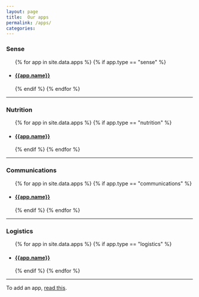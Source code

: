 ```yaml
---
layout: page
title:  Our apps
permalink: /apps/
categories:
---
```


### Sense

<ul class="list-unstyled">
  {% for app in site.data.apps %}
  {% if app.type == "sense" %}
  <li><h4><a href="{{site.baseurl}}{{app.path}}">{{app.name}}</a></h4></li>
  {% endif %}
  {% endfor %}
</ul>

---

### Nutrition

<ul class="list-unstyled">
  {% for app in site.data.apps %}
  {% if app.type == "nutrition" %}
  <li><h4><a href="{{site.baseurl}}{{app.path}}">{{app.name}}</a></h4></li>
  {% endif %}
  {% endfor %}
</ul>

---

### Communications

<ul class="list-unstyled">
  {% for app in site.data.apps %}
  {% if app.type == "communications" %}
  <li><h4><a href="{{site.baseurl}}{{app.path}}">{{app.name}}</a></h4></li>
  {% endif %}
  {% endfor %}
</ul>

---

### Logistics

<ul class="list-unstyled">
  {% for app in site.data.apps %}
  {% if app.type == "logistics" %}
  <li><h4><a href="{{site.baseurl}}{{app.path}}">{{app.name}}</a></h4></li>
  {% endif %}
  {% endfor %}
</ul>

---


To add an app, [read this]({{site.url_repo}}#adding-items).
